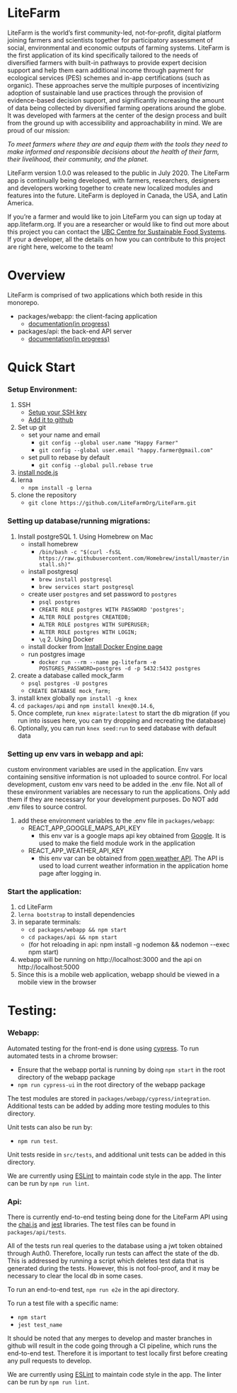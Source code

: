 # LiteFarm
LiteFarm is the world’s first community-led, not-for-profit, digital platform joining farmers and scientists together for participatory assessment of social, environmental and economic outputs of farming systems. LiteFarm is the first application of its kind specifically tailored to the needs of diversified farmers with built-in pathways to provide expert decision support and help them earn additional income through payment for ecological services (PES) schemes and in-app certifications (such as organic). These approaches serve the multiple purposes of incentivizing adoption of sustainable land use practices through the provision of evidence-based decision support, and significantly increasing the amount of data being collected by diversified farming operations around the globe. It was developed with farmers at the center of the design process and built from the ground up with accessibility and approachability in mind. We are proud of our mission:

_To meet farmers where they are and equip them with the tools they need to make informed and responsible decisions about the health of their farm, their livelihood, their community, and the planet._


LiteFarm version 1.0.0 was released to the public in July 2020. The LiteFarm app is continually being developed, with farmers, researchers, designers and developers working together to create new localized modules and features into the future.  LiteFarm is deployed in Canada, the USA, and Latin America.

If you’re a farmer and would like to join LiteFarm you can sign up today at app.litefarm.org. If you are a researcher or would like to find out more about this project you can contact the [UBC Centre for Sustainable Food Systems](https://ubcfarm.ubc.ca/litefarm/). If your a developer, all the details on how you can contribute to this project are right here, welcome to the team!
# Overview

LiteFarm is comprised of two applications which both reside in this monorepo.

  - packages/webapp: the client-facing application
    - [documentation(in progress)](https://docs.google.com/document/d/1JLWYWdf8fjZMRhKxWoa9__9ul8ZSJk7dzzSSfiT-eVM/edit?usp=sharing)
  - packages/api: the back-end API server
    - [documentation(in progress)](https://docs.google.com/document/d/19eDlagqurB7gf8iLdATjCi7scxs9gUG5bs9YZtMu_0k/edit?usp=sharing)

# Quick Start
### Setup Environment:
  1. SSH
      - [Setup your SSH key](https://help.github.com/articles/generating-a-new-ssh-key-and-adding-it-to-the-ssh-agent/)
      - [Add it to github](https://help.github.com/articles/adding-a-new-ssh-key-to-your-github-account/)
  2. Set up git
      - set your name and email
        - `git config --global user.name "Happy Farmer"`
        - `git config --global user.email "happy.farmer@gmail.com"`
      - set pull to rebase by default
        - `git config --global pull.rebase true`
  3. [install node.js](https://nodejs.org/en/download/package-manager/)
  4. lerna
      - `npm install -g lerna`
  5. clone the repository
      - `git clone https://github.com/LiteFarmOrg/LiteFarm.git`

### Setting up database/running migrations:  
  1. Install postgreSQL 
    1. Using Homebrew on Mac
      - install homebrew
        - `/bin/bash -c "$(curl -fsSL https://raw.githubusercontent.com/Homebrew/install/master/install.sh)"`
      - install postgresql
        - `brew install postgresql`
        - `brew services start postgresql`
      - create user `postgres` and set password to `postgres`
        - `psql postgres`
        - `CREATE ROLE postgres WITH PASSWORD 'postgres';`
        - `ALTER ROLE postgres CREATEDB;`
        - `ALTER ROLE postgres WITH SUPERUSER;`
        - `ALTER ROLE postgres WITH LOGIN;`
        - `\q`
    2. Using Docker
      - install docker from [Install Docker Engine page](https://docs.docker.com/engine/install/)
      - run postgres image
        - `docker run --rm --name pg-litefarm -e POSTGRES_PASSWORD=postgres -d -p 5432:5432 postgres`      
  3. create a database called mock_farm
      - `psql postgres -U postgres`
      - `CREATE DATABASE mock_farm;`
  4. install knex globally `npm install -g knex`
  5. `cd packages/api` and `npm install knex@0.14.6`,
  6. Once complete, run `knex migrate:latest` to start the db migration (if you run into issues here, you can try dropping and recreating the database)
  6. Optionally, you can run `knex seed:run` to seed database with default data

  ### Setting up env vars in webapp and api:
  custom environment variables are used in the application. Env vars containing sensitive information
  is not uploaded to source control. For local development, custom env vars need to be added in the .env file.
  Not all of these environment variables are necessary to run the applications. Only add them if they are necessary
  for your development purposes. Do NOT add .env files to source control.

  1. add these environment variables to the .env file in `packages/webapp`:
     - REACT_APP_GOOGLE_MAPS_API_KEY
        - this env var is a google maps api key obtained from [Google](https://developers.google.com/maps/documentation/javascript/get-api-key).
        It is used to make the field module work in the application
     - REACT_APP_WEATHER_API_KEY
        - this env var can be obtained from [open weather API](https://openweathermap.org/api). The API is used
        to load current weather information in the application home page after logging in.

### Start the application:
  1. cd LiteFarm
  2. `lerna bootstrap` to install dependencies
  3. in separate terminals:
      - `cd packages/webapp && npm start`
      - `cd packages/api && npm start`
      - (for hot reloading in api: npm install -g nodemon && nodemon --exec npm start)
  4. webapp will be running on http://localhost:3000 and the api on http://localhost:5000
  5. Since this is a mobile web application, webapp should be viewed in a mobile view in the browser

# Testing:

### Webapp:
  Automated testing for the front-end is done using [cypress](https://www.cypress.io/).
  To run automated tests in a chrome browser:
  - Ensure that the webapp portal is running by doing `npm start` in the root directory of the webapp package
  - `npm run cypress-ui` in the root directory of the webapp package

  The test modules are stored in `packages/webapp/cypress/integration`.
  Additional tests can be added by adding more testing modules to this directory.

  Unit tests can also be run by:
  - `npm run test`.

  Unit tests reside in `src/tests`, and additional unit tests can be added in this directory.

  We are currently using [ESLint](https://eslint.org/) to maintain code style in the app.
  The linter can be run by `npm run lint`.

### Api:
  There is currently end-to-end testing being done for the LiteFarm API using the [chai.js](https://www.chaijs.com/)
  and [jest](https://jestjs.io/) libraries.
  The test files can be found in `packages/api/tests`.

  All of the tests run real queries to the database using a jwt token obtained through Auth0.
  Therefore, locally run tests can affect the state of the db. This is addressed by running a script which deletes
  test data that is generated during the tests. However, this is not fool-proof, and
  it may be necessary to clear the local db in some cases.

  To run an end-to-end test, `npm run e2e` in the api directory.

  To run a test file with a specific name:
   - `npm start`
   - `jest test_name`

  It should be noted that any merges to develop and master branches in github will result in the code going through a CI pipeline, which
  runs the end-to-end test. Therefore it is important to test locally first before creating any pull requests
  to develop.

  We are currently using [ESLint](https://eslint.org/) to maintain code style in the app. The linter can be run by `npm run lint`.
